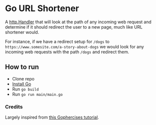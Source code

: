 # Go URL Shortener

A [http.Handler](https://golang.org/pkg/net/http/#Handler) that will look at the path of any incoming web request and determine if it should redirect the user to a new page, much like URL shortener would.

For instance, if we have a redirect setup for `/dogs` to `https://www.somesite.com/a-story-about-dogs` we would look for any incoming web requests with the path `/dogs` and redirect them.

## How to run

- Clone repo
- [Install Go](https://golang.org/doc/install)
- Run `go build`
- Run `go run main/main.go`

### Credits
Largely inspired from [this Gophercises tutorial](https://gophercises.com/exercises/urlshort).